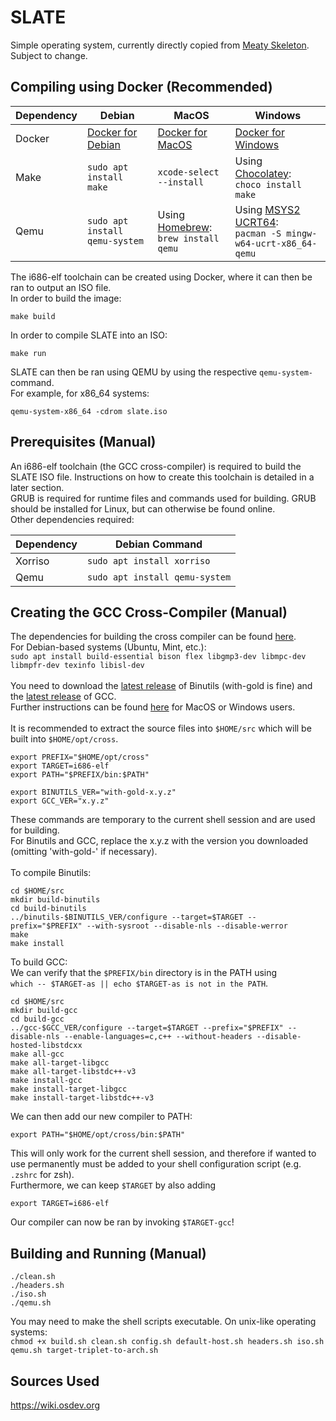 # SLATE
Simple operating system, currently directly copied from [Meaty Skeleton](https://wiki.osdev.org/Meaty_Skeleton).\
Subject to change.

## Compiling using Docker (Recommended)

| Dependency                                                                       | Debian                                                                         | MacOS                                                                                | Windows |
| ---------- | -------------------------------------------------------------------------------- | ------------------------------------------------------------------------------ | ------------------------------------------------------------------------------------ |
| Docker               | [Docker for Debian](https://docs.docker.com/desktop/setup/install/linux/debian/)                                                                                 | [Docker for MacOS](https://docs.docker.com/desktop/setup/install/mac-install/)                                                                               | [Docker for Windows](https://docs.docker.com/desktop/setup/install/windows-install/)                                                                                     |
| Make                 | `sudo apt install make`                                                                                                                                          | `xcode-select --install`                                                                                                                                     | Using [Chocolatey](https://chocolatey.org/install):<br>`choco install make`                                                                                              |
| Qemu                 | `sudo apt install qemu-system`                                                                                                                                   | Using [Homebrew](https://brew.sh/):<br>`brew install qemu`                                                                                                   | Using [MSYS2 UCRT64](https://www.msys2.org/):<br>`pacman -S mingw-w64-ucrt-x86_64-qemu`                                                                                     |

The i686-elf toolchain can be created using Docker, where it can then be ran to output an ISO file.\
In order to build the image:
```
make build
```
In order to compile SLATE into an ISO:
```
make run
```
SLATE can then be ran using QEMU by using the respective `qemu-system-` command.\
For example, for x86_64 systems:
```
qemu-system-x86_64 -cdrom slate.iso
```


## Prerequisites (Manual)

An i686-elf toolchain (the GCC cross-compiler) is required to build the SLATE ISO file. Instructions on how to create this toolchain is detailed in a later section.\
GRUB is required for runtime files and commands used for building. GRUB should be installed for Linux, but can otherwise be found online. \
Other dependencies required:

| Dependency                     | Debian Command |
| ---------- | ------------------------------ |
| Xorriso              | `sudo apt install xorriso`                                   |
| Qemu                 | `sudo apt install qemu-system`                               |




## Creating the GCC Cross-Compiler (Manual)
The dependencies for building the cross compiler can be found [here](https://wiki.osdev.org/GCC_Cross-Compiler#Installing_Dependencies).\
For Debian-based systems (Ubuntu, Mint, etc.):\
`sudo apt install build-essential bison flex libgmp3-dev libmpc-dev libmpfr-dev texinfo libisl-dev`\
\
You need to download the [latest release](https://ftp.gnu.org/gnu/binutils/?C=M;O=D) of Binutils (with-gold is fine) and the [latest release](https://ftp.gnu.org/gnu/gcc/?C=N;O=D) of GCC.\
Further instructions can be found [here](https://wiki.osdev.org/GCC_Cross-Compiler#macOS_Users) for MacOS or Windows users.\
\
It is recommended to extract the source files into `$HOME/src` which will be built into `$HOME/opt/cross`.
```
export PREFIX="$HOME/opt/cross"
export TARGET=i686-elf
export PATH="$PREFIX/bin:$PATH"

export BINUTILS_VER="with-gold-x.y.z"
export GCC_VER="x.y.z"
```
These commands are temporary to the current shell session and are used for building.\
For Binutils and GCC, replace the x.y.z with the version you downloaded (omitting 'with-gold-' if necessary).\
\
To compile Binutils:
```
cd $HOME/src 
mkdir build-binutils
cd build-binutils
../binutils-$BINUTILS_VER/configure --target=$TARGET --prefix="$PREFIX" --with-sysroot --disable-nls --disable-werror
make
make install
```

To build GCC:\
We can verify that the `$PREFIX/bin` directory is in the PATH using\
`which -- $TARGET-as || echo $TARGET-as is not in the PATH`.

```
cd $HOME/src 
mkdir build-gcc
cd build-gcc
../gcc-$GCC_VER/configure --target=$TARGET --prefix="$PREFIX" --disable-nls --enable-languages=c,c++ --without-headers --disable-hosted-libstdcxx
make all-gcc
make all-target-libgcc
make all-target-libstdc++-v3
make install-gcc
make install-target-libgcc
make install-target-libstdc++-v3
```

We can then add our new compiler to PATH:
```
export PATH="$HOME/opt/cross/bin:$PATH"
```
This will only work for the current shell session, and therefore if wanted to use permanently must be added to your shell configuration script (e.g. `.zshrc` for zsh).\
Furthermore, we can keep `$TARGET` by also adding
```
export TARGET=i686-elf
```

Our compiler can now be ran by invoking `$TARGET-gcc`!

## Building and Running (Manual)
```
./clean.sh 
./headers.sh 
./iso.sh 
./qemu.sh
```
You may need to make the shell scripts executable. On unix-like operating systems:\
`chmod +x build.sh clean.sh config.sh default-host.sh headers.sh iso.sh qemu.sh target-triplet-to-arch.sh`

## Sources Used
https://wiki.osdev.org

